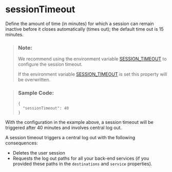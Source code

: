 <!-- loio9d24198eed554793b7eb279657f17971 -->

# sessionTimeout

Define the amount of time \(in minutes\) for which a session can remain inactive before it closes automatically \(times out\); the default time out is 15 minutes.



> ### Note:  
> We recommend using the environment variable [SESSION\_TIMEOUT](environment-variables-ba52705.md#loioba527058dc4d423a9e0a69ecc67f4593__section_blz_hgn_mv) to configure the session timeout.
> 
> If the environment variable [SESSION\_TIMEOUT](environment-variables-ba52705.md#loioba527058dc4d423a9e0a69ecc67f4593__section_blz_hgn_mv) is set this property will be overwritten.

> ### Sample Code:  
> ```
> {
>   "sessionTimeout": 40
> }
> ```

With the configuration in the example above, a session timeout will be triggered after 40 minutes and involves central log out.

A session timeout triggers a central log out with the following consequences:

-   Deletes the user session
-   Requests the log out paths for all your back-end services \(if you provided these paths in the `destinations` and `service` properties\).

